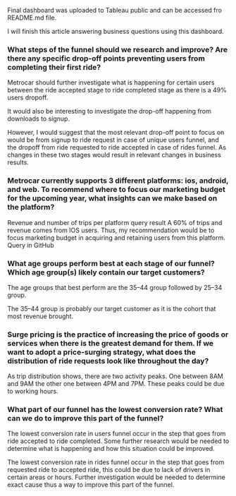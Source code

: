 Final dashboard was uploaded to Tableau public and can be accessed fro README.md file.

I will finish this article answering business questions using this dashboard.


### What steps of the funnel should we research and improve? Are there any specific drop-off points preventing users from completing their first ride?


Metrocar should further investigate what is happening for certain users between the ride accepted stage to ride completed stage as there is a 49% users dropoff.

It would also be interesting to investigate the drop-off happening from downloads to signup.

However, I would suggest that the most relevant drop-off point to focus on would be from signup to ride request in case of unique users funnel, and the dropoff from ride requested to ride accepted in case of rides funnel. As changes in these two stages would result in relevant changes in business results.


### Metrocar currently supports 3 different platforms: ios, android, and web. To recommend where to focus our marketing budget for the upcoming year, what insights can we make based on the platform?


Revenue and number of trips per platform query result
A 60% of trips and revenue comes from IOS users. Thus, my recommendation would be to focus marketing budget in acquiring and retaining users from this platform. Query in GitHub


### What age groups perform best at each stage of our funnel? Which age group(s) likely contain our target customers?


The age groups that best perform are the 35–44 group followed by 25–34 group.

The 35–44 group is probably our target customer as it is the cohort that most revenue brought.


### Surge pricing is the practice of increasing the price of goods or services when there is the greatest demand for them. If we want to adopt a price-surging strategy, what does the distribution of ride requests look like throughout the day?


As trip distribution shows, there are two activity peaks. One between 8AM and 9AM the other one between 4PM and 7PM. These peaks could be due to working hours.


### What part of our funnel has the lowest conversion rate? What can we do to improve this part of the funnel?


The lowest conversion rate in users funnel occur in the step that goes from ride accepted to ride completed. Some further research would be needed to determine what is happening and how this situation could be improved.

The lowest conversion rate in rides funnel occur in the step that goes from requested ride to accepted ride, this could be due to lack of drivers in certain areas or hours. Further investigation would be needed to determine exact cause thus a way to improve this part of the funnel.
